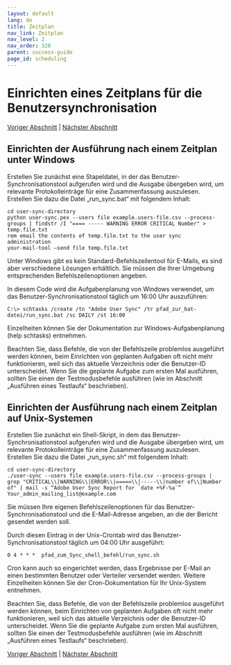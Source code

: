 ```yaml
---
layout: default
lang: de
title: Zeitplan
nav_link: Zeitplan
nav_level: 2
nav_order: 320
parent: success-guide
page_id: scheduling
---
```


# Einrichten eines Zeitplans für die Benutzersynchronisation


[Voriger Abschnitt](command_line_options.md) \| [Nächster Abschnitt](index.md) 

## Einrichten der Ausführung nach einem Zeitplan unter Windows

Erstellen Sie zunächst eine Stapeldatei, in der das Benutzer-Synchronisationstool aufgerufen wird und die Ausgabe übergeben wird, um relevante Protokolleinträge für eine Zusammenfassung auszulesen. Erstellen Sie dazu die Datei „run_sync.bat“ mit folgendem Inhalt:

	cd user-sync-directory
	python user-sync.pex --users file example.users-file.csv --process-groups | findstr /I "==== ----- WARNING ERROR CRITICAL Number" > temp.file.txt
	rem email the contents of temp.file.txt to the user sync administration
	your-mail-tool –send file temp.file.txt


Unter Windows gibt es kein Standard-Befehlszeilentool für E-Mails, es sind aber verschiedene Lösungen erhältlich.
Sie müssen die Ihrer Umgebung entsprechenden Befehlszeilenoptionen angeben.

In diesem Code wird die Aufgabenplanung von Windows verwendet, um das Benutzer-Synchronisationstool täglich um 16:00 Uhr auszuführen:

	C:\> schtasks /create /tn "Adobe User Sync" /tr pfad_zur_bat-datei/run_sync.bat /sc DAILY /st 16:00

Einzelheiten können Sie der Dokumentation zur Windows-Aufgabenplanung (help schtasks) entnehmen.

Beachten Sie, dass Befehle, die von der Befehlszeile problemlos ausgeführt werden können, beim Einrichten von geplanten Aufgaben oft nicht mehr funktionieren, weil sich das aktuelle Verzeichnis oder die Benutzer-ID unterscheidet. Wenn Sie die geplante Aufgabe zum ersten Mal ausführen, sollten Sie einen der Testmodusbefehle ausführen (wie im Abschnitt „Ausführen eines Testlaufs“ beschrieben).


## Einrichten der Ausführung nach einem Zeitplan auf Unix-Systemen

Erstellen Sie zunächst ein Shell-Skript, in dem das Benutzer-Synchronisationstool aufgerufen wird und die Ausgabe übergeben wird, um relevante Protokolleinträge für eine Zusammenfassung auszulesen. Erstellen Sie dazu die Datei „run_sync.sh“ mit folgendem Inhalt:

	cd user-sync-directory
	./user-sync --users file example.users-file.csv --process-groups |  grep "CRITICAL\\|WARNING\\|ERROR\\|=====\\|-----\\|number of\\|Number of" | mail -s “Adobe User Sync Report for `date +%F-%a`” 
    Your_admin_mailing_list@example.com


Sie müssen Ihre eigenen Befehlszeilenoptionen für das Benutzer-Synchronisationstool und die E-Mail-Adresse angeben, an die der Bericht gesendet werden soll.

Durch diesen Eintrag in der Unix-Crontab wird das Benutzer-Synchronisationstool täglich um 04:00 Uhr ausgeführt: 

	0 4 * * *  pfad_zum_Sync_shell_befehl/run_sync.sh 

Cron kann auch so eingerichtet werden, dass Ergebnisse per E-Mail an einen bestimmten Benutzer oder Verteiler versendet werden. Weitere Einzelheiten können Sie der Cron-Dokumentation für Ihr Unix-System entnehmen.

Beachten Sie, dass Befehle, die von der Befehlszeile problemlos ausgeführt werden können, beim Einrichten von geplanten Aufgaben oft nicht mehr funktionieren, weil sich das aktuelle Verzeichnis oder die Benutzer-ID unterscheidet. Wenn Sie die geplante Aufgabe zum ersten Mal ausführen, sollten Sie einen der Testmodusbefehle ausführen (wie im Abschnitt „Ausführen eines Testlaufs“ beschrieben).


[Voriger Abschnitt](command_line_options.md) \| [Nächster Abschnitt](index.md) 

